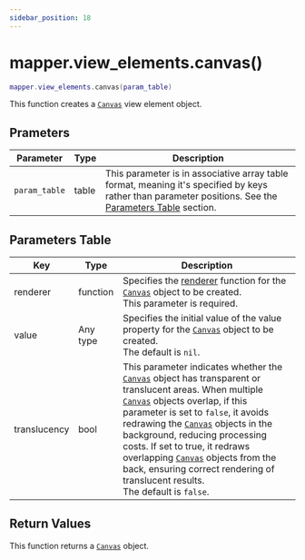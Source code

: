 ```yaml
---
sidebar_position: 18
---
```


# mapper.view_elements.canvas()
```lua
mapper.view_elements.canvas(param_table)
```
This function creates a [`Canvas`](/libs/mapper/Canvas) view element object.


## Prameters
|Parameter|Type|Description|
|-|-|-|
|`param_table`|table|This parameter is in associative array table format, meaning it's specified by keys rather than parameter positions. See the [Parameters Table](#parameters-table) section.|


## Parameters Table
|Key|Type|Description|
|-|-|-|
|renderer|function|Specifies the [renderer](/libs/mapper/RENDER) function for the [`Canvas`](/libs/mapper/Canvas) object to be created.<br/>This parameter is required.
|value|Any type|Specifies the initial value of the value property for the [`Canvas`](/libs/mapper/Canvas) object to be created.<br/>The default is `nil`.
|translucency|bool|This parameter indicates whether the [`Canvas`](/libs/mapper/Canvas) object has transparent or translucent areas. When multiple [`Canvas`](/libs/mapper/Canvas) objects overlap, if this parameter is set to `false`, it avoids redrawing the [`Canvas`](/libs/mapper/Canvas) objects in the background, reducing processing costs. If set to true, it redraws overlapping [`Canvas`](/libs/mapper/Canvas) objects from the back, ensuring correct rendering of translucent results.<br/>The default is `false`.


## Return Values
This function returns a [`Canvas`](/libs/mapper/Canvas) object.